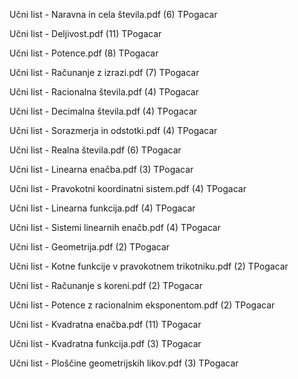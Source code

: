 Učni list - Naravna in cela števila.pdf
(6) TPogacar

Učni list - Deljivost.pdf
(11) TPogacar

Učni list - Potence.pdf
(8) TPogacar

Učni list - Računanje z izrazi.pdf
(7) TPogacar

Učni list - Racionalna števila.pdf
(4) TPogacar

Učni list - Decimalna števila.pdf
(4) TPogacar

Učni list - Sorazmerja in odstotki.pdf
(4) TPogacar

Učni list - Realna števila.pdf
(6) TPogacar

Učni list - Linearna enačba.pdf
(3) TPogacar

Učni list - Pravokotni koordinatni sistem.pdf
(4) TPogacar

Učni list - Linearna funkcija.pdf
(4) TPogacar

Učni list - Sistemi linearnih enačb.pdf
(4) TPogacar

Učni list - Geometrija.pdf
(2) TPogacar

Učni list - Kotne funkcije v pravokotnem trikotniku.pdf
(2) TPogacar

Učni list - Računanje s koreni.pdf
(2) TPogacar

Učni list - Potence z racionalnim eksponentom.pdf
(2) TPogacar

Učni list - Kvadratna enačba.pdf
(11) TPogacar

Učni list - Kvadratna funkcija.pdf
(3) TPogacar

Učni list - Ploščine geometrijskih likov.pdf
(3) TPogacar
